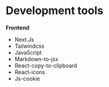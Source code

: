 # Development tools

**Frontend**

- Next.Js
- Tailwindcss
- JavaScript
- Markdown-to-jsx
- React-copy-to-clipboard
- React-icons
- Js-cookie

